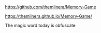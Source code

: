https://github.com/themilnera/Memory-Game

https://themilnera.github.io/Memory-Game/

The magic word today is obfuscate
